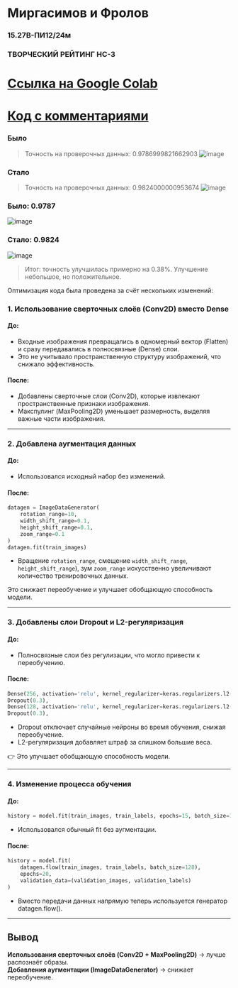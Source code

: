 # Миргасимов и Фролов 
### 15.27В-ПИ12/24м 
### ТВОРЧЕСКИЙ РЕЙТИНГ НС-3
# [Ссылка на Google Colab](https://colab.research.google.com/drive/1HmZOucQqlpSuVmqQRNPA2PGlQg4vK_lE)
# [Код с комментариями](https://github.com/mirgasimov/HC-3_TR/blob/main/%D0%BC%D0%B8%D1%80%D0%B3%D0%B0%D1%81%D0%B8%D0%BC%D0%BE%D0%B2_%D1%84%D1%80%D0%BE%D0%BB%D0%BE%D0%B2(15_27%D0%B2_%D0%BF%D0%B812_24%D0%BC)_%D1%82%D0%B2%D0%BE%D1%80%D1%87%D0%B5%D1%81%D0%BA%D0%B8%D0%B9_%D1%80%D0%B5%D0%B9%D1%82%D0%B8%D0%BD%D0%B3.py)
### Было
> Точность на проверочных данных:  0.9786999821662903
> ![image](https://github.com/user-attachments/assets/89f80b66-7ee9-4274-886b-1ba7c8e491b8)
### Стало
> Точность на проверочных данных: 0.9824000000953674
![image](https://github.com/user-attachments/assets/2f1a2abc-48bd-471f-a135-a4194f9cf1d8)


### Было: 0.9787
![image](https://github.com/user-attachments/assets/a2003a7b-d24d-493a-a02f-49a52503f7d2)


### Стало: 0.9824
![image](https://github.com/user-attachments/assets/65c11db5-291d-4b63-94ce-b29a4591581d)


> Итог: точность улучшилась примерно на 0.38%.
> Улучшение небольшое, но положительное.



Оптимизация кода была проведена за счёт нескольких изменений:  

### 1. **Использование сверточных слоёв (Conv2D) вместо Dense**
#### **До**:
- Входные изображения превращались в одномерный вектор (Flatten) и сразу передавались в полносвязные (Dense) слои.
- Это не учитывало пространственную структуру изображений, что снижало эффективность.

#### **После**:
- Добавлены сверточные слои (Conv2D), которые извлекают пространственные признаки изображения.
- Макспулинг (MaxPooling2D) уменьшает размерность, выделяя важные части изображения.
---

### 2. **Добавлена аугментация данных**
#### **До**:
- Использовался исходный набор без изменений.

#### **После**:
```python
datagen = ImageDataGenerator(
    rotation_range=10,
    width_shift_range=0.1,
    height_shift_range=0.1,
    zoom_range=0.1
)
datagen.fit(train_images)
``` 
- Вращение ```rotation_range```, смещение ```width_shift_range```, ```height_shift_range```), зум ```zoom_range``` искусственно увеличивают количество тренировочных данных.

Это снижает переобучение и улучшает обобщающую способность модели.

---

### 3. **Добавлены слои Dropout и L2-регуляризация**
#### **До**:
- Полносвязные слои без регулизации, что могло привести к переобучению.

#### **После**:
```python
Dense(256, activation='relu', kernel_regularizer=keras.regularizers.l2(0.01)),
Dropout(0.3),
Dense(128, activation='relu', kernel_regularizer=keras.regularizers.l2(0.01)),
Dropout(0.3),
``` 
- Dropout отключает случайные нейроны во время обучения, снижая переобучение.
- L2-регуляризация добавляет штраф за слишком большие веса.

👉 Это улучшает обобщающую способность модели.

---


### 4. **Изменение процесса обучения**
#### **До**:
```python
history = model.fit(train_images, train_labels, epochs=15, batch_size=128, validation_data=(validation_images, validation_labels))
``` 
- Использовался обычный fit без аугментации.

#### **После**:
```python
history = model.fit(
    datagen.flow(train_images, train_labels, batch_size=128),
    epochs=20,
    validation_data=(validation_images, validation_labels)
)
```
- Вместо передачи данных напрямую теперь используется генератор datagen.flow().


---

## **Вывод**
**Использования сверточных слоёв (Conv2D + MaxPooling2D)** → лучше распознаёт образы.  
**Добавления аугментации (ImageDataGenerator)** → снижает переобучение.  
